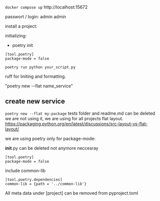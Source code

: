 `docker compose up`
http://localhost:15672

passwort / login: admin admin

install a project:

initializing:

- poetry init

```
[tool.poetry]
package-mode = false
```

```
poetry run python your_script.py
```

ruff for liniting and formatting.

"poetry new --flat name_service"

## create new service

`poetry new --flat my-package`
tests folder and readme.md can be deleted we are not using it, we are using for all projects flat layout. https://packaging.python.org/en/latest/discussions/src-layout-vs-flat-layout/

we are using poetry only for package-mode:

**init**.py can be deleted not anymore neccesray

```
[tool.poetry]
package-mode = false
```

ìnclude common-lib

```
[tool.poetry.dependencies]
common-lib = {path = '../common-lib'}
```

All meta data under [project] can be removed from pyproject.toml

